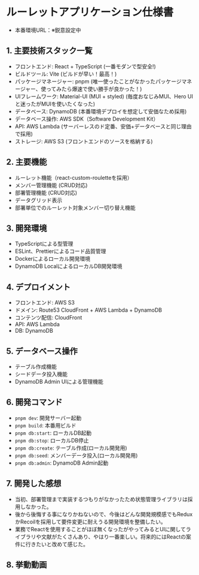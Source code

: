 # ルーレットアプリケーション仕様書
- 本番環境URL：※鋭意設定中

## 1. 主要技術スタック一覧
- フロントエンド: React + TypeScript (一番モダンで型安全!)
- ビルドツール: Vite (ビルドが早い！最高！)
- パッケージマネージャー: pnpm (唯一使ったことがなかったパッケージマネージャー、使ってみたら爆速で使い勝手が良かった！)
- UIフレームワーク: Material-UI (MUI + styled) (毎度おなじみMUI、Hero UIと迷ったがMUIを使いたくなった)
- データベース: DynamoDB (本番環境デプロイを想定して安価なため採用)
- データベース操作: AWS SDK（Software Development Kit）
- API: AWS Lambda (サーバーレスのド定番、安価+データベースと同じ理由で採用)
- ストレージ: AWS S3 (フロントエンドのソースを格納する)

## 2. 主要機能
- ルーレット機能（react-custom-rouletteを採用）
- メンバー管理機能 (CRUD対応)
- 部署管理機能 (CRUD対応)
- データグリッド表示
- 部署単位でのルーレット対象メンバー切り替え機能

## 3. 開発環境
- TypeScriptによる型管理
- ESLint、Prettierによるコード品質管理
- Dockerによるローカル開発環境
- DynamoDB LocalによるローカルDB開発環境

## 4. デプロイメント
- フロントエンド: AWS S3
- ドメイン: Route53 CloudFront + AWS Lambda + DynamoDB
- コンテンツ配信: CloudFront
- API: AWS Lambda
- DB: DynamoDB

## 5. データベース操作
- テーブル作成機能
- シードデータ投入機能
- DynamoDB Admin UIによる管理機能

## 6. 開発コマンド
- `pnpm dev`: 開発サーバー起動
- `pnpm build`: 本番用ビルド
- `pnpm db:start`: ローカルDB起動
- `pnpm db:stop`: ローカルDB停止
- `pnpm db:create`: テーブル作成(ローカル開発用)
- `pnpm db:seed`: メンバーデータ投入(ローカル開発用)
- `pnpm db:admin`: DynamoDB Admin起動

## 7. 開発した感想
- 当初、部署管理まで実装するつもりがなかったため状態管理ライブラリは採用しなかった。
- 後から後悔する事になりかねないので、今後はどんな開発規模感でもReduxかRecoilを採用して要件変更に耐えうる開発環境を整備したい。
- 業務でReactを使用することがほぼ無くなったがやってみるとUIに関してライブラリや文献がたくさんあり、やはり一番楽しい。将来的にはReactの案件に行きたいと改めて感じた。

## 8. 挙動動画
